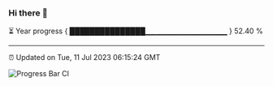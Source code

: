 ### Hi there 👋

⏳ Year progress { ███████████████▁▁▁▁▁▁▁▁▁▁▁▁▁▁▁ } 52.40 %

---

⏰ Updated on Tue, 11 Jul 2023 06:15:24 GMT

![Progress Bar CI](https://github.com/liununu/liununu/workflows/Progress%20Bar%20CI/badge.svg)
